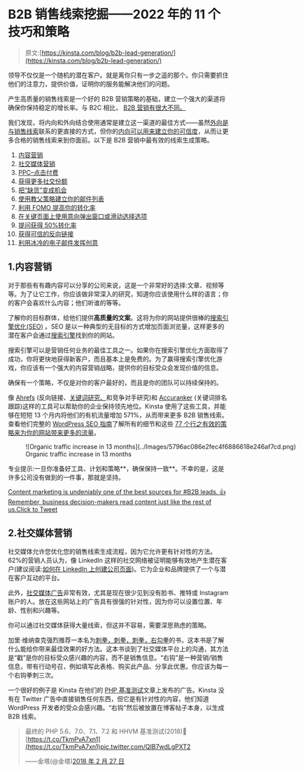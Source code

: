 # B2B 销售线索挖掘——2022 年的 11 个技巧和策略

> 原文:[https://kinsta.com/blog/b2b-lead-generation/](https://kinsta.com/blog/b2b-lead-generation/)

领导不仅仅是一个随机的潜在客户。就是离你只有一步之遥的那个。你只需要抓住他们的注意力，提供价值，证明你的服务能解决他们的问题。

产生高质量的销售线索是一个好的 B2B 营销策略的基础，建立一个强大的渠道将确保你保持稳定的增长率。与 B2C 相比， [B2B 营销有很大不同。](https://kinsta.com/blog/b2b-vs-b2c/)

我们发现，将内向和外向结合使用通常是建立这一渠道的最佳方式——虽然[外向是与销售线索](https://kinsta.com/blog/outbound-marketing/)联系的更直接的方式，但你的[内向可以用来建立你的可信度](https://kinsta.com/blog/inbound-marketing/)，从而让更多合格的销售线索来到你面前。以下是 B2B 营销中最有效的线索生成策略。

1.  [内容营销](#content-marketing)
2.  [社交媒体营销](#social-media-marketing)
3.  [PPC–点击付费](#ppc)
4.  [获得更多社交份额](#social-shares)
5.  [把“缺货”变成机会](#out-of-stock)
6.  [使用教父策略建立你的邮件列表](#godfather-strategy-email-list)
7.  [利用 FOMO 提高你的转化率](#fomo)
8.  [在关键页面上使用意向弹出窗口或滑动选择选项](#intent-popups)
9.  [提问获得 50%转化率](#ask-questions)
10.  [获得可信的反向链接](#trusted-backlinks)
11.  [利用冰冷的电子邮件发挥创意](#creative-cold-emails)

## 1.内容营销

对于那些有有趣内容可以分享的公司来说，这是一个非常好的选择:文章、视频等等。为了让它工作，你应该做非常深入的研究，知道你应该使用什么样的语言；你的客户会喜欢什么内容；他们听谁的等等。

了解你的目标群体，给他们提供**高质量的文案**。这将为你的网站提供很棒的[搜索引擎优化(SEO)](https://kinsta.com/blog/wordpress-com-to-wordpress-org/) 。SEO 是以一种典型的无目标的方式增加页面浏览量，这样更多的潜在客户会通过[搜索引擎](https://kinsta.com/blog/alternative-search-engines/)找到你的网站。

搜索引擎可以是营销任何业务的最佳工具之一。如果你在搜索引擎优化方面取得了成功，你将更快地获得新客户，而且基本上是免费的。为了赢得搜索引擎优化游戏，你应该有一个强大的内容营销战略，提供你的目标受众会发现价值的信息。

确保有一个策略，不仅是对你的客户最好的，而且是你的团队可以持续保持的。

像 [Ahrefs](https://ahrefs.com) (反向链接、[关键词研究、](https://kinsta.com/blog/keyword-research/)和竞争对手研究)和 [Accuranker](https://accuranker.com) (关键词排名跟踪)这样的工具可以帮助你的企业保持领先地位。Kinsta 使用了这些工具，并能够在短短 13 个月内将他们的有机流量增加 571%，从而带来更多 B2B 销售线索。查看他们完整的 [WordPress SEO 指南](https://kinsta.com/blog/wordpress-seo/)了解所有的细节和这些 [77 个行之有效的策略来为你的网站带来更多的流量](https://kinsta.com/blog/how-to-drive-traffic-to-your-website/)。

<figure id="attachment_13993" aria-describedby="caption-attachment-13993" style="width: 1761px" class="wp-caption aligncenter">![Organic traffic increase in 13 months](../Images/5796ac086e2fec4f6886618e246af7cd.png)

<figcaption id="caption-attachment-13993" class="wp-caption-text">Organic traffic increase in 13 months</figcaption>

</figure>

专业提示:一旦你准备好工具、计划和策略**，确保保持一致**。不幸的是，这是许多公司没有做到的一件事，那就是坚持。

[Content marketing is undeniably one of the best sources for #B2B leads. 👍 Remember, business decision-makers read content just like the rest of us.Click to Tweet](https://twitter.com/intent/tweet?url=https%3A%2F%2Fbit.ly%2F2D2rORv&via=kinsta&text=Content+marketing+is+undeniably+one+of+the+best+sources+for+%23B2B+leads.+%F0%9F%91%8D+Remember%2C+business+decision-makers+read+content+just+like+the+rest+of+us.)

## 2.社交媒体营销

社交媒体允许您优化您的销售线索生成流程，因为它允许更有针对性的方法。62%的营销人员认为，像 LinkedIn 这样的社交网络被证明能够有效地产生潜在客户(建议阅读:[如何在 LinkedIn 上创建公司页面](https://kinsta.com/blog/how-to-create-a-company-page-on-linkedin/))。它为企业和品牌提供了一个与潜在客户互动的平台。

此外，[社交媒体广告](https://www.mixbloom.com/resources/tactics-promoting-content-social-media/)非常有效，尤其是现在很少见到没有脸书、推特或 Instagram 账户的人。放在这些网站上的广告具有很强的针对性，因为你可以设置位置、年龄、性别和兴趣等。

你可以通过社交媒体获得大量线索，但这并不容易，需要深思熟虑的策略。

加里·维纳查克强烈推荐一本名为[刺拳，刺拳，刺拳，右勾拳](https://www.amazon.com/Jab-Right-Hook-Story-Social/dp/006227306X/ref=sr_1_4?ie=UTF8&keywords=Gary+Vaynerchuk&qid=1489417327&sr=8-4)的书，这本书是了解什么能给你带来最佳效果的好方法。这本书谈到了社交媒体平台上的沟通，其方法是“戳”是你的目标受众感兴趣的内容，而不是销售信息。“右钩”是一种营销/销售信息，带有行动号召，例如填写此表格、购买此产品、分享此优惠。你应该为每一个右钩拳刺三次。

一个很好的例子是 Kinsta 在他们的 [PHP 基准测试](https://kinsta.com/blog/php-benchmarks/)文章上发布的广告。Kinsta 没有在 Twitter 广告中直接销售任何东西，但它是有针对性的内容，他们知道 WordPress 开发者的受众会感兴趣。“右钩”然后被放置在博客帖子本身，以生成 B2B 线索。

> 最终的 PHP 5.6、7.0、7.1、7.2 和 HHVM 基准测试(2018)🚀[https://t.co/TkmPvA7xn1](https://t.co/TkmPvA7xn1)pic.twitter.com/QIB7wdLgPXT2
> 
> ——金塔(@金塔)[2018 年 2 月 27 日](https://twitter.com/kinsta/status/968537380582957056?ref_src=twsrc%5Etfw)